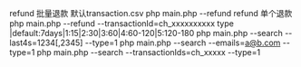 

refund 批量退款 默认transaction.csv
php main.php --refund 
refund 单个退款
php main.php --refund --transactionId=ch_xxxxxxxxxx
type |default:7days|1:15|2:30|3:60|4:60-120|5:120-180
php main.php --search --last4s=1234[,2345] --type=1
php main.php --search --emails=a@b.com --type=1
php main.php --search --transactionIds=ch_xxxxx --type=1